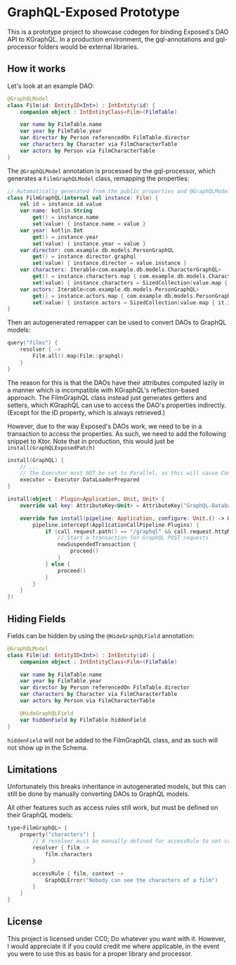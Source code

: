 # GraphQL-Exposed Prototype

This is a prototype project to showcase codegen for binding Exposed's DAO API to KGraphQL.
In a production environment, the gql-annotations and gql-processor folders would be external libraries.

## How it works

Let's look at an example DAO:

```kotlin
@GraphQLModel
class Film(id: EntityID<Int>) : IntEntity(id) {
    companion object : IntEntityClass<Film>(FilmTable)

    var name by FilmTable.name
    var year by FilmTable.year
    var director by Person referencedOn FilmTable.director
    var characters by Character via FilmCharacterTable
    var actors by Person via FilmCharacterTable
}
```

The `@GraphQLModel` annotation is processed by the gql-processor, which generates a `FilmGraphQLModel` class, remapping the properties:

```kotlin
// Automatically generated from the public properties and @GraphQLModel annotation on Film
class FilmGraphQL(internal val instance: Film) {
    val id = instance.id.value
    var name: kotlin.String
        get() = instance.name
        set(value) { instance.name = value }
    var year: kotlin.Int
        get() = instance.year
        set(value) { instance.year = value }
    var director: com.example.db.models.PersonGraphQL
        get() = instance.director.graphql
        set(value) { instance.director = value.instance }
    var characters: Iterable<com.example.db.models.CharacterGraphQL>
        get() = instance.characters.map { com.example.db.models.CharacterGraphQL(it) }
        set(value) { instance.characters = SizedCollection(value.map { it.instance }) }
    var actors: Iterable<com.example.db.models.PersonGraphQL>
        get() = instance.actors.map { com.example.db.models.PersonGraphQL(it) }
        set(value) { instance.actors = SizedCollection(value.map { it.instance }) }
}
```

Then an autogenerated remapper can be used to convert DAOs to GraphQL models:

```kotlin
query("films") {
    resolver { ->
        Film.all().map(Film::graphql)
    }
}
```     

The reason for this is that the DAOs have their attributes computed lazily in a manner which is incompatible with KGraphQL's reflection-based approach. 
The FilmGraphQL class instead just generates getters and setters, which KGraphQL can use to access the DAO's properties indirectly. (Except for the ID property, which is always retrieved.)

However, due to the way Exposed's DAOs work, we need to be in a transaction to access the properties. As such, we need to add the following snippet to Ktor. Note that in production, this would just be `install(GraphQLExposedPatch)`

```kotlin
install(GraphQL) {
    // ...
    // The Executor must NOT be set to Parallel, as this will cause ConcurrentModificationExceptions in the Transaction.
    executor = Executor.DataLoaderPrepared
}

install(object : Plugin<Application, Unit, Unit> {
    override val key: AttributeKey<Unit> = AttributeKey("GraphQL-Database")

    override fun install(pipeline: Application, configure: Unit.() -> Unit) {
        pipeline.intercept(ApplicationCallPipeline.Plugins) {
            if (call.request.path() == "/graphql" && call.request.httpMethod == HttpMethod.Post) {
                // Start a transaction for GraphQL POST requests
                newSuspendedTransaction {
                    proceed()
                }
            } else {
                proceed()
            }
        }
    }
})
```

## Hiding Fields

Fields can be hidden by using the `@HideGraphQLField` annotation:

```kotlin
@GraphQLModel
class Film(id: EntityID<Int>) : IntEntity(id) {
    companion object : IntEntityClass<Film>(FilmTable)

    var name by FilmTable.name
    var year by FilmTable.year
    var director by Person referencedOn FilmTable.director
    var characters by Character via FilmCharacterTable
    var actors by Person via FilmCharacterTable

    @HideGraphQLField
    var hiddenField by FilmTable.hiddenField
}
```

`hiddenField` will not be added to the FilmGraphQL class, and as such will not show up in the Schema.

## Limitations

Unfortunately this breaks inheritance in autogenerated models, but this can still be done by manually converting DAOs to GraphQL models.

All other features such as access rules still work, but must be defined on their GraphQL models:

```kotlin
type<FilmGraphQL> {
    property("characters") {
        // A resolver must be manually defined for accessRule to not crash
        resolver { film ->
            film.characters
        }

        accessRule { film, context ->
            GraphQLError("Nobody can see the characters of a film")
        }
    }
}
```

## License

This project is licensed under CC0; Do whatever you want with it. However, I would appreciate it if you could credit me where applicable, in the event you were to use this as basis for a proper library and processor.
